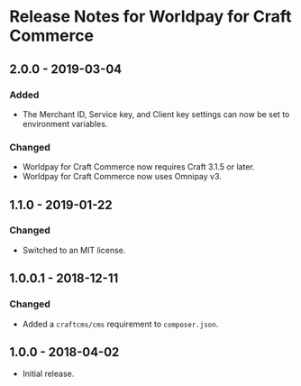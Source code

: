 # Release Notes for Worldpay for Craft Commerce

## 2.0.0 - 2019-03-04

### Added
- The Merchant ID, Service key, and Client key settings can now be set to environment variables.

### Changed
- Worldpay for Craft Commerce now requires Craft 3.1.5 or later.
- Worldpay for Craft Commerce now uses Omnipay v3.

## 1.1.0 - 2019-01-22

### Changed
- Switched to an MIT license.

## 1.0.0.1 - 2018-12-11

### Changed
- Added a `craftcms/cms` requirement to `composer.json`.

## 1.0.0 - 2018-04-02

- Initial release.
